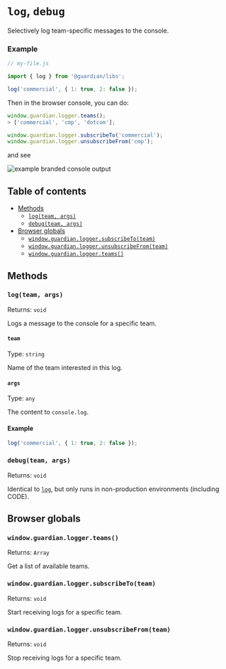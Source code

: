 # `log`, `debug`

Selectively log team-specific messages to the console.

### Example

```js
// my-file.js

import { log } from '@guardian/libs';

log('commercial', { 1: true, 2: false });
```

Then in the browser console, you can do:

```js
window.guardian.logger.teams();
> ['commercial', 'cmp', 'dotcom'];

window.guardian.logger.subscribeTo('commercial');
window.guardian.logger.unsubscribeFrom('cmp');
```

and see

![example branded console output](/static/logger.svg)

## Table of contents

- [Methods](#methods)
  - [`log(team, args)`](#logteam-args)
  - [`debug(team, args)`](#debugteam-args)
- [Browser globals](#browser-globals)
  - [`window.guardian.logger.subscribeTo(team)`](#windowguardianloggersubscribetoteam)
  - [`window.guardian.logger.unsubscribeFrom(team)`](#windowguardianloggerunsubscribefromteam)
  - [`window.guardian.logger.teams()`](#windowguardianloggerteams)

## Methods

### `log(team, args)`

Returns: `void`

Logs a message to the console for a specific team.

#### `team`

Type: `string`<br>

Name of the team interested in this log.

#### `args`

Type: `any`<br>

The content to `console.log`.

#### Example

```js
log('commercial', { 1: true, 2: false });
```

### `debug(team, args)`

Returns: `void`

Identical to [`log`][], but only runs in non-production environments (including CODE).

## Browser globals

### `window.guardian.logger.teams()`

Returns: `Array`

Get a list of available teams.

### `window.guardian.logger.subscribeTo(team)`

Returns: `void`

Start receiving logs for a specific team.

### `window.guardian.logger.unsubscribeFrom(team)`

Returns: `void`

Stop receiving logs for a specific team.

[`log`]: #logteam-args
[`debug`]: #debugteam-args
